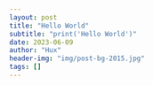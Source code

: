 ```yaml
---
layout: post
title: "Hello World"
subtitle: "print('Hello World')"
date: 2023-06-09
author: "Hux"
header-img: "img/post-bg-2015.jpg"
tags: []
---
```

